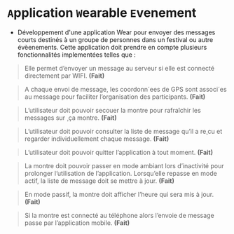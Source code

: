 # `A`pplication `W`earable `E`venement

+ Développement d'une application Wear pour envoyer des messages courts destinés à un groupe de
personnes dans un festival ou autre évèenements. Cette application doit prendre en compte
plusieurs fonctionnalités implementées telles que :

> Elle permet d’envoyer un message au serveur si elle est connecté directement par WIFI. **(Fait)**

> A chaque envoi de message, les coordonn´ees de GPS sont associ´es au message pour faciliter l’organisation des participants. **(Fait)**

> L’utilisateur doit pouvoir secouer la montre pour rafraîchir les messages sur ¸ça montre. **(Fait)**

> L’utilisateur doit pouvoir consulter la liste de message qu’il a re¸cu et regarder individuellement chaque message. **(Fait)**

> L’utilisateur doit pouvoir quitter l’application à tout moment. **(Fait)**

> La montre doit pouvoir passer en mode ambiant lors d’inactivité pour prolonger l’utilisation de l’application. Lorsqu’elle repasse en mode actif, la liste de message doit se mettre à jour.  **(Fait)**

> En mode passif, la montre doit afficher l’heure qui sera mis à jour. **(Fait)**

> Si la montre est connecté au téléphone alors l’envoie de message passe par l’application mobile. **(Fait)**


